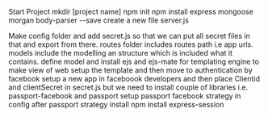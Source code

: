 Start Project
mkdir [project name]
npm init
npm install express mongoose morgan body-parser --save
create a new file server.js

Make config folder and add secret.js so that we can put all secret files in that and export from there.
routes folder includes routes path i.e app urls.
models include the modelling an structure which is included what it contains. define model and 
install ejs and ejs-mate for templating engine to make view of web
setup the template and then move to authentication by facebook
setup a new app in faceboook developers and then place Clientid and clientSecret in secret.js but 
we need to install couple of libraries i.e. passport-facebook and passport
setup passport facebook strategy in config
after passport strategy 
install npm install express-session
